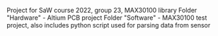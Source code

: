 Project for SaW course 2022, group 23, MAX30100 library
Folder "Hardware" - Altium PCB project
Folder "Software" - MAX30100 test project, also includes python script used for parsing data from sensor
